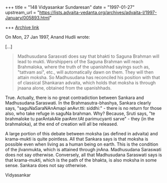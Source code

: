 +++
title = "148 Vidyasankar Sundaresan"
date = "1997-01-27"
upstream_url = "https://lists.advaita-vedanta.org/archives/advaita-l/1997-January/005893.html"

+++
[Archive link](https://lists.advaita-vedanta.org/archives/advaita-l/1997-January/005893.html)

On Mon, 27 Jan 1997, Anand Hudli wrote:

[...]

>    Madhusudana Sarasvati does say that bhakti to Saguna Brahman will
>    lead to mukti. Worshippers of the Saguna Brahman will reach Brahmaloka,
>    where the truth of the upanishhad sayings such as, "tattvam asi", etc.,
>    will automatically dawn on them. They will then attain moksha.
>    So Madhusudana has reconciled his position with that of classical
>    Shankaran advaita, which holds that moksha is through jnaana alone,
>    obtained from the upanishhads.

True. Actually, there is no great contradiction between Sankara and
Madhusudana Saraswati. In the Brahmasutra-bhashya, Sankara clearly says,
"saguNaSaraNAnAmapi anAvr.tti: siddhi:" - there is no return for those
also, who take refuge in saguNa brahman. Why? Because, Sruti says, "te
brahmaloke tu parAntakAle parAmr.tAt parimucyanti sarve" - they (in the
brahmaloka), at the end of creation will all be released.

A large portion of this debate between moksha (as defined in advaita) and
krama-mukti is quite pointless. All that Sankara says is that moksha is
possible even when living as a human being on earth. This is the condition
of the jIvanmukta, which is attained through jnAna. Madhusudana Saraswati
does not say otherwise. Conversely, all that Madhusudana Saraswati says is
that krama-mukti, which is the path of the bhakta, is also moksha in some
sense. Sankara does not say otherwise.

Vidyasankar

